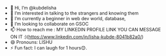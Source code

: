 - 👋 Hi, I’m @kubdelisha
- 👀 I’m interested in talking to the strangers and knowing them
- 🌱 I’m currently a beginner in web dev world, database, 
- 💞️ I’m looking to collaborate on GSOC
- 📫 How to reach me : MY LINKEDIN PROFILE LINK YOU CAN MESSAGE ON IT :)(https://www.linkedin.com/in/lisha-kubde-8041b82a0/)
- 😄 Pronouns: LISHU
- ⚡ Fun fact: I can laugh for 1 hours😊.

<!---
kubdelisha/kubdelisha is a ✨ special ✨ repository because its `README.md` (this file) appears on your GitHub profile.
You can click the Preview link to take a look at your changes.
--->
